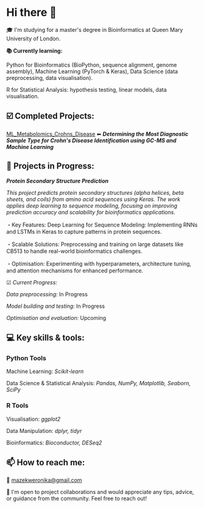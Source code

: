 # Hi there 👋

🎓 I'm studying for a master's degree in Bioinformatics at Queen Mary University of London.

**📚 Currently learning:**

Python for Bioinformatics (BioPython, sequence alignment, genome assembly), Machine Learning (PyTorch & Keras), Data Science (data preprocessing, data visualisation).

R for Statistical Analysis: hypothesis testing, linear models, data visualisation.

## ☑️ Completed Projects:

[ML_Metabolomics_Crohns_Disease](https://github.com/WeronikaMazek/ML_Metabolomics_Crohns_Disease.git) ⬅︎
***Determining the Most Diagnostic Sample Type for Crohn's Disease Identification using GC-MS and Machine Learning***

## 🌱 Projects in Progress:

***Protein Secondary Structure Prediction***

*This project predicts protein secondary structures (alpha helices, beta sheets, and coils) from amino acid sequences using Keras. The work applies deep learning to sequence modeling, focusing on improving prediction accuracy and scalability for bioinformatics applications.*

・Key Features: Deep Learning for Sequence Modeling: Implementing RNNs and LSTMs in Keras to capture patterns in protein sequences.

・Scalable Solutions: Preprocessing and training on large datasets like CB513 to handle real-world bioinformatics challenges.

・Optimisation: Experimenting with hyperparameters, architecture tuning, and attention mechanisms for enhanced performance.

☑︎ *Current Progress:*

*Data preprocessing:* In Progress

*Model building and testing:* In Progress

*Optimisation and evaluation:* Upcoming

## 💻 Key skills & tools:

### Python Tools

Machine Learning: *Scikit-learn*

Data Science & Statistical Analysis: *Pandas, NumPy, Matplotlib, Seaborn, SciPy*

### R Tools

Visualisation: *ggplot2*

Data Manipulation: *dplyr, tidyr*

Bioinformatics: *Bioconductor, DESeq2*

## 📫 How to reach me:
📧 mazekweronika@gmail.com

🤝 I'm open to project collaborations and would appreciate any tips, advice, or guidance from the community. Feel free to reach out!
